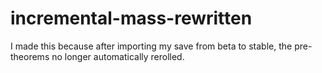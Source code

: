 # incremental-mass-rewritten
 
I made this because after importing my save from beta to stable, the pre-theorems no longer automatically rerolled.
